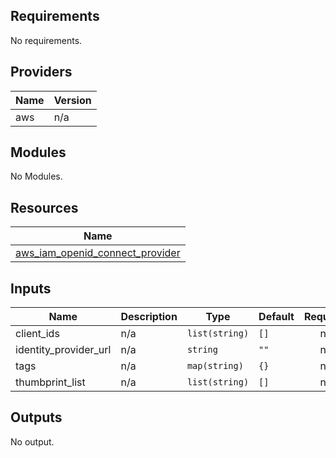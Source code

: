 ## Requirements

No requirements.

## Providers

| Name | Version |
|------|---------|
| aws | n/a |

## Modules

No Modules.

## Resources

| Name |
|------|
| [aws_iam_openid_connect_provider](https://registry.terraform.io/providers/hashicorp/aws/latest/docs/resources/iam_openid_connect_provider) |

## Inputs

| Name | Description | Type | Default | Required |
|------|-------------|------|---------|:--------:|
| client\_ids | n/a | `list(string)` | `[]` | no |
| identity\_provider\_url | n/a | `string` | `""` | no |
| tags | n/a | `map(string)` | `{}` | no |
| thumbprint\_list | n/a | `list(string)` | `[]` | no |

## Outputs

No output.
